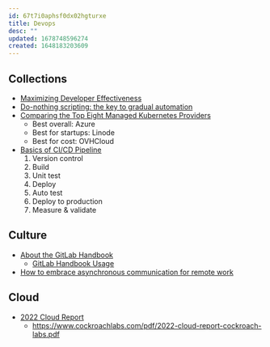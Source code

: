 ```yaml
---
id: 67t7i0aphsf0dx02hgturxe
title: Devops
desc: ""
updated: 1678748596274
created: 1648183203609
---
```


## Collections

- [Maximizing Developer Effectiveness](https://martinfowler.com/articles/developer-effectiveness.html#DayInTheLifeInAHighlyEffectiveEnvironment)
- [Do-nothing scripting: the key to gradual automation](https://blog.danslimmon.com/2019/07/15/do-nothing-scripting-the-key-to-gradual-automation/)
- [Comparing the Top Eight Managed Kubernetes Providers](https://medium.com/@elliotgraebert/comparing-the-top-eight-managed-kubernetes-providers-2ae39662391b)
  - Best overall: Azure
  - Best for startups: Linode
  - Best for cost: OVHCloud
- [Basics of CI/CD Pipeline](https://medium.com/jaanvi/basics-of-ci-cd-pipeline-5762e0eca44e)
  1. Version control
  2. Build
  3. Unit test
  4. Deploy
  5. Auto test
  6. Deploy to production
  7. Measure & validate

## Culture

- [About the GitLab Handbook](https://about.gitlab.com/handbook/about/)
  - [GitLab Handbook Usage](https://about.gitlab.com/handbook/handbook-usage/)
- [How to embrace asynchronous communication for remote work](https://about.gitlab.com/company/culture/all-remote/asynchronous/)

## Cloud

- [2022 Cloud Report](https://www.cockroachlabs.com/guides/2022-cloud-report/)
  - https://www.cockroachlabs.com/pdf/2022-cloud-report-cockroach-labs.pdf
